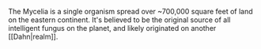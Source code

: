 The Mycelia is a single organism spread over ~700,000 square feet of land on the eastern continent. It's believed to be the original source of all intelligent fungus on the planet, and likely originated on another [[Dahn|realm]].